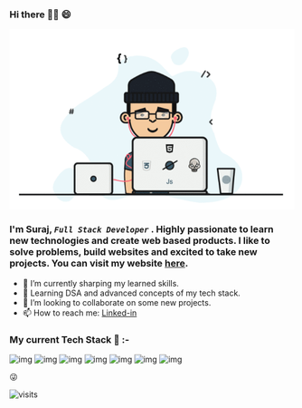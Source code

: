 ### Hi there :raising_hand_man: :smile:


![gif](https://github.com/suraj588/suraj588/blob/main/code.gif)

### I'm Suraj, *`Full Stack Developer`* . Highly passionate to learn new technologies and create web based products. I like to solve problems, build websites and excited to take new projects. You can visit my website [here](https://suraj588-github-io.vercel.app/). 
   
   



- 🔭 I’m currently sharping my learned skills.
- 🌱 Learning DSA and advanced concepts of my tech stack.
- 👯 I’m looking to collaborate on some new projects.
- 📫 How to reach me: [Linked-in](https://www.linkedin.com/in/suraj-bhan-singh/)



### My current Tech Stack :muscle: :- 

![img](https://img.shields.io/badge/Frontend-HTML-yellow) ![img](https://img.shields.io/badge/Frontend-CSS-green) ![img](https://img.shields.io/badge/Frontend-React-blue) ![img](https://img.shields.io/badge/Language-JavaScript-yellow) ![img](https://img.shields.io/badge/Backend-Node.JS-yellowgreen) ![img](https://img.shields.io/badge/Backend-Express.JS-red) ![img](https://img.shields.io/badge/Backend-MongoDB-blue)

:stuck_out_tongue_winking_eye:

![visits](https://visitor-badge.laobi.icu/badge?page_id=suraj588.363625743)
